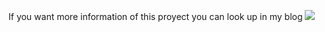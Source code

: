 If you want more information of this proyect you can look up in my blog ![](https://vbarcena2020.github.io/My_personal_page/blog/Pr%C3%A1ctica-4-Follow-Line-Arduino)
